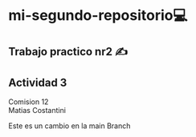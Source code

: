 # mi-segundo-repositorio💻  
## Trabajo practico nr2 ✍️  
## Actividad 3  
Comision 12  
Matias Costantini

Este es un cambio en la main Branch